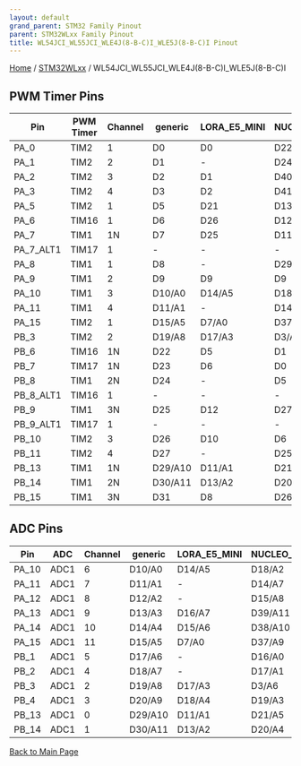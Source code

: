 ```yaml
---
layout: default
grand_parent: STM32 Family Pinout
parent: STM32WLxx Family Pinout
title: WL54JCI_WL55JCI_WLE4J(8-B-C)I_WLE5J(8-B-C)I Pinout
---
```


[Home](../../index.md) / [STM32WLxx](../index.md) / WL54JCI_WL55JCI_WLE4J(8-B-C)I_WLE5J(8-B-C)I

## PWM Timer Pins

| Pin | PWM Timer | Channel | generic | LORA_E5_MINI | NUCLEO_WL55JC1 |
| --- | --- | --- | --- | --- | --- |
| PA_0 | TIM2 | 1 | D0 | D0 | D22 |
| PA_1 | TIM2 | 2 | D1 | - | D24 |
| PA_2 | TIM2 | 3 | D2 | D1 | D40 |
| PA_3 | TIM2 | 4 | D3 | D2 | D41 |
| PA_5 | TIM2 | 1 | D5 | D21 | D13 |
| PA_6 | TIM16 | 1 | D6 | D26 | D12 |
| PA_7 | TIM1 | 1N | D7 | D25 | D11 |
| PA_7_ALT1 | TIM17 | 1 | - | - | - |
| PA_8 | TIM1 | 1 | D8 | - | D29 |
| PA_9 | TIM1 | 2 | D9 | D9 | D9 |
| PA_10 | TIM1 | 3 | D10/A0 | D14/A5 | D18/A2 |
| PA_11 | TIM1 | 4 | D11/A1 | - | D14/A7 |
| PA_15 | TIM2 | 1 | D15/A5 | D7/A0 | D37/A9 |
| PB_3 | TIM2 | 2 | D19/A8 | D17/A3 | D3/A6 |
| PB_6 | TIM16 | 1N | D22 | D5 | D1 |
| PB_7 | TIM17 | 1N | D23 | D6 | D0 |
| PB_8 | TIM1 | 2N | D24 | - | D5 |
| PB_8_ALT1 | TIM16 | 1 | - | - | - |
| PB_9 | TIM1 | 3N | D25 | D12 | D27 |
| PB_9_ALT1 | TIM17 | 1 | - | - | - |
| PB_10 | TIM2 | 3 | D26 | D10 | D6 |
| PB_11 | TIM2 | 4 | D27 | - | D25 |
| PB_13 | TIM1 | 1N | D29/A10 | D11/A1 | D21/A5 |
| PB_14 | TIM1 | 2N | D30/A11 | D13/A2 | D20/A4 |
| PB_15 | TIM1 | 3N | D31 | D8 | D26 |


## ADC Pins

| Pin | ADC | Channel | generic | LORA_E5_MINI | NUCLEO_WL55JC1 |
| --- | --- | --- | --- | --- | --- |
| PA_10 | ADC1 | 6 | D10/A0 | D14/A5 | D18/A2 |
| PA_11 | ADC1 | 7 | D11/A1 | - | D14/A7 |
| PA_12 | ADC1 | 8 | D12/A2 | - | D15/A8 |
| PA_13 | ADC1 | 9 | D13/A3 | D16/A7 | D39/A11 |
| PA_14 | ADC1 | 10 | D14/A4 | D15/A6 | D38/A10 |
| PA_15 | ADC1 | 11 | D15/A5 | D7/A0 | D37/A9 |
| PB_1 | ADC1 | 5 | D17/A6 | - | D16/A0 |
| PB_2 | ADC1 | 4 | D18/A7 | - | D17/A1 |
| PB_3 | ADC1 | 2 | D19/A8 | D17/A3 | D3/A6 |
| PB_4 | ADC1 | 3 | D20/A9 | D18/A4 | D19/A3 |
| PB_13 | ADC1 | 0 | D29/A10 | D11/A1 | D21/A5 |
| PB_14 | ADC1 | 1 | D30/A11 | D13/A2 | D20/A4 |


[Back to Main Page](../../index.md)